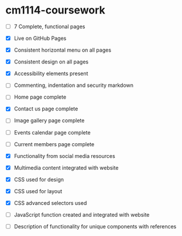 # cm1114-coursework

- [ ] 7 Complete, functional pages
- [x] Live on GitHub Pages
- [x] Consistent horizontal menu on all pages
- [x] Consistent design on all pages
- [x] Accessibility elements present
- [ ] Commenting, indentation and security markdown

- [ ] Home page complete
- [x] Contact us page complete
- [ ] Image gallery page complete
- [ ] Events calendar page complete
- [ ] Current members page complete

- [x] Functionality from social media resources
- [x] Multimedia content integrated with website
- [x] CSS used for design
- [x] CSS used for layout
- [x] CSS advanced selectors used
- [ ] JavaScript function created and integrated with website
- [ ] Description of functionality for unique components with references
